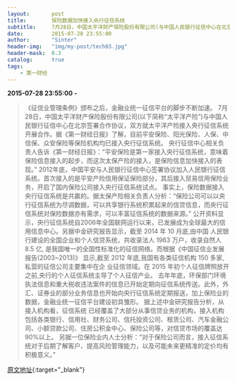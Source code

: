 ```yaml
---
layout:       post
title:        保险数据加快接入央行征信系统
subtitle:     7月28日，中国太平洋财产保险股份有限公司(与中国人民银行征信中心在北京签署合作协议，双方就太平洋产险接入央行征信系统开展合作。
date:         2015-07-28 23:55:00
author:       "Sinter"
header-img:   "img/my-post/tech03.jpg"
header-mask:  0.3
catalog:      true
tags:
    - 第一财经
---
```


**2015-07-28 23:55:00**  **-**

> 《征信业管理条例》颁布之后，金融业统一征信平台的脚步不断加速。
7月28日，中国太平洋财产保险股份有限公司(以下简称“太平洋产险”)与中国人民银行征信中心在北京签署合作协议，双方就太平洋产险接入央行征信系统开展合作。据《第一财经日报》了解，目前平安保险、阳光保险、人保、中信保、众安保险等保险机构均已接入央行征信系统。
央行征信中心相关负责人告诉《第一财经日报》：“平安保险是第一家接入央行征信系统，意味着保险信息接入的起步，而这次太保产险的接入，是保险信息加快接入的表现。”
2012年底，中国平安与人民银行征信中心签署协议加入人民银行征信系统。首次接入的是平安产险信用保证保险部分，其后接入贸易信用保险业务，开启了国内保险公司接入央行征信系统试点。
事实上，保险数据接入央行征信系统是共赢的。据太保产险相关负责人分析：“保险公司可以以央行征信系统为尽调数据，可以共享银行系统积累起来的信贷信息，而央行征信系统对保险数据亦有需求，可以丰富征信系统的数据来源。”
公开资料显示，央行征信系统自2006年全国联网运行以来，已发展成为全球最大的信用信息中心。另据中金研究报告显示，截至 2014 年 10 月底,由中国 人民银行建设的全国企业和个人信贷系统，共收录法人 1963 万户，收录自然人 8.5 亿, 是我国唯一的全国性标准化的征信网络。而根据《中国征信业发展报告(2003~2013)》 显示,截至 2012 年底,我国有各类征信机构 150 多家,私营的征信公司主要集中在企 业征信领域。在 2015 年初个人征信牌照放开之前,央行的个人征信系统主导了个人征信产业。
去年年底，环保部门环境执法信息和重大税收违法案件的信息已开始定期向征信系统传送。此外，外汇、证券业的部分业务信息也开始向央行征信系统定期报送，加上保险业的数据，金融业统一征信平台建设初具雏形。
据上述中金研究报告分析，从接入机构看，征信系统 已经覆盖了大部分从事信贷业务的机构，接入机构包括各类银行、信用社、财务公司、信托投资公司、租赁公司、汽车金融公司、小额贷款公司、住房公积金中心、保险公司等，对信贷市场的覆盖达 90%以上。
另据一位保险业内人士分析：“对于保险公司而言，接入征信系统对于后期了解客户、提高风险管理能力，以及可能未来更精准的定价均有积极意义。”


[原文地址](http://www.yicai.com/news/4661628.html){:target="_blank"}


